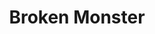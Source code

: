 ---
    layout: /isi/jurnal.njk
    title : 'Broken Monster'
    coverImg : 'https://ik.imagekit.io/hjse9uhdjqd/tr:n-cover/buku/brokenMonster_a9AQJlUpw.jpg'
    penulis: 'Lauren Beukes'
    tags: baca
---